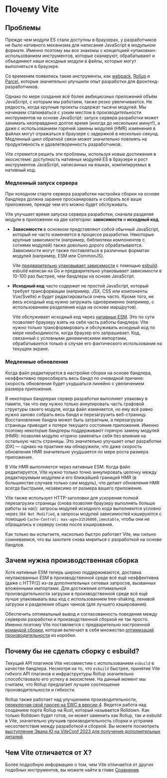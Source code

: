 # Почему Vite

## Проблемы

Прежде чем модули ES стали доступны в браузерах, у разработчиков не было нативного механизма для написания JavaScript в модульном формате. Именно поэтому мы все знакомы с концепцией «упаковки»: использованием инструментов, которые сканируют, обрабатывают и объединяют наши исходные модули в файлы, которые могут выполняться в браузере.

Со временем появились такие инструменты, как [webpack](https://webpack.js.org/), [Rollup](https://rollupjs.org) и [Parcel](https://parceljs.org/), которые значительно улучшили опыт разработки для фронтенд-разработчиков.

Однако по мере создания всё более амбициозных приложений объём JavaScript, с которым мы работаем, также резко увеличивается. Не редкость, когда крупные проекты содержат тысячи модулей. Мы начинаем сталкиваться с узким местом в производительности инструментов на основе JavaScript: запуск сервера разработки может занимать неоправданно долгое время (иногда до нескольких минут!), а даже с использованием горячей замены модулей (HMR) изменения в файлах могут отражаться в браузере с задержкой в несколько секунд. Медленный цикл обратной связи может значительно повлиять на продуктивность и удовлетворенность разработчиков.

Vite стремится решить эти проблемы, используя новые достижения в экосистеме: доступность нативных модулей ES в браузере и рост инструментов JavaScript, написанных на языках, компилируемых в нативный код.

### Медленный запуск сервера

При холодном старте сервера разработки настройка сборки на основе бандлера должна заранее просканировать и собрать всё ваше приложение, прежде чем его можно будет обслуживать.

Vite улучшает время запуска сервера разработки, сначала разделяя модули в приложении на две категории: **зависимости** и **исходный код**.

- **Зависимости** в основном представляют собой обычный JavaScript, который не часто изменяется в процессе разработки. Некоторые крупные зависимости (например, библиотеки компонентов с сотнями модулей) также довольно дорого обрабатываются. Зависимости могут также поставляться в различных форматах модулей (например, ESM или CommonJS).

  Vite [предварительно упаковывает зависимости](./dep-pre-bundling) с помощью [esbuild](https://esbuild.github.io/). esbuild написан на Go и предварительно упаковывает зависимости в 10-100 раз быстрее, чем бандлеры на основе JavaScript.

- **Исходный код** часто содержит не простой JavaScript, который требует трансформации (например, JSX, CSS или компоненты Vue/Svelte) и будет редактироваться очень часто. Кроме того, не весь исходный код нужно загружать одновременно (например, с использованием разделения кода на основе маршрутов).

  Vite обслуживает исходный код через [нативные ESM](https://developer.mozilla.org/ru/docs/Web/JavaScript/Guide/Modules). Это по сути позволяет браузеру взять на себя часть работы бандлера: Vite нужно только трансформировать и обслуживать исходный код по мере необходимости, когда браузер его запрашивает. Код, связанный с условными динамическими импортами, обрабатывается только в случае его фактического использования на текущем экране.

<script setup>
import bundlerSvg from '../images/bundler.svg?raw'
import esmSvg from '../images/esm.svg?raw'
</script>
<svg-image :svg="bundlerSvg" />
<svg-image :svg="esmSvg" />

### Медленные обновления

Когда файл редактируется в настройке сборки на основе бандлера, неэффективно пересобирать весь бандл по очевидной причине: скорость обновления будет ухудшаться линейно с увеличением размера приложения.

В некоторых бандлерах сервер разработки выполняет упаковку в памяти, так что ему нужно только аннулировать часть графовой структуры своего модуля, когда файл изменяется, но ему всё равно нужно заново собрать весь бандл и перезагрузить веб-страницу. Восстановление бандла может быть затратным, а перезагрузка страницы приводит к потере текущего состояния приложения. Именно поэтому некоторые бандлеры поддерживают горячую замену модулей (HMR): позволяя модулю «горячо заменять» себя без влияния на остальную часть страницы. Это значительно улучшает опыт разработки (DX) — однако на практике мы обнаружили, что даже скорость обновления HMR значительно ухудшается по мере роста размера приложения.

В Vite HMR выполняется через нативные ESM. Когда файл редактируется, Vite нужно только точно аннулировать цепочку между редактируемым модулем и его ближайшей границей HMR (в большинстве случаев только сам модуль), что делает обновления HMR всегда быстрыми, независимо от размера вашего приложения.

Vite также использует HTTP-заголовки для ускорения полной перезагрузки страницы (снова позволяя браузеру выполнять больше работы за нас): запросы модулей исходного кода выполняются условно через `304 Not Modified`, а запросы модулей зависимостей кэшируются с помощью `Cache-Control: max-age=31536000,immutable`, чтобы они не обращались к серверу снова после кэширования.

Как только вы испытаете, насколько быстро работает Vite, мы сильно сомневаемся, что вы захотите снова мириться с разработкой на основе бандлов.

## Зачем нужна производственная сборка

Хотя нативные ESM теперь широко поддерживаются, доставка неупакованных ESM в производственной среде всё ещё неэффективна (даже с HTTP/2) из-за дополнительных сетевых запросов, вызванных вложенными импортами. Для достижения оптимальной производительности загрузки в производственной среде всё ещё лучше упаковывать ваш код с использованием tree-shaking, ленивой загрузки и разделения общих чанков (для лучшего кэширования).

Обеспечить оптимальный вывод и согласованность поведения между сервером разработки и производственной сборкой не так просто. Именно поэтому Vite поставляется с предварительно настроенной [командой сборки]((./build)), которая включает в себя множество [оптимизаций производительности](./features#build-optimizations) из коробки.

## Почему бы не сделать сборку с esbuild?

Текущий API плагинов Vite несовместим с использованием `esbuild` в качестве бандлера. Несмотря на то, что `esbuild` быстрее, принятие Vite гибкого API плагинов и инфраструктуры Rollup значительно способствовало его успеху в экосистеме. На данный момент мы считаем, что Rollup предлагает лучшее соотношение производительности и гибкости.

Rollup также работает над улучшением производительности, [переключая свой парсер на SWC в версии 4](https://github.com/rollup/rollup/pull/5073). Ведется работа над созданием порта Rollup на Rust, который называется Rolldown. Как только Rolldown будет готов, он может заменить как Rollup, так и esbuild в Vite, значительно улучшив производительность сборки и устранив несоответствия между разработкой и сборкой. Вы можете посмотреть [выступление Эвана Ю на ViteConf 2023 для получения дополнительных деталей](https://youtu.be/hrdwQHoAp0M).

## Чем Vite отличается от X?

Более подробную информацию о том, чем Vite отличается от других подобных инструментов, вы можете найти в главе [Сравнения](./comparisons).
